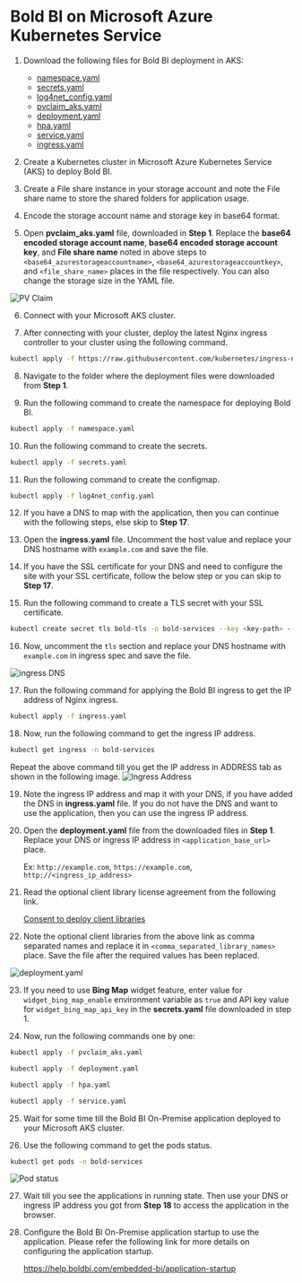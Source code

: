# Bold BI on Microsoft Azure Kubernetes Service

1. Download the following files for Bold BI deployment in AKS:

    * [namespace.yaml](https://raw.githubusercontent.com/boldbi/boldbi-kubernetes/v4.2.68/deploy/namespace.yaml)
    * [secrets.yaml](https://raw.githubusercontent.com/boldbi/boldbi-kubernetes/v4.2.68/deploy/secrets.yaml)
    * [log4net_config.yaml](https://raw.githubusercontent.com/boldbi/boldbi-kubernetes/v4.2.68/deploy/log4net_config.yaml)
    * [pvclaim_aks.yaml](https://raw.githubusercontent.com/boldbi/boldbi-kubernetes/v4.2.68/deploy/pvclaim_aks.yaml)
    * [deployment.yaml](https://raw.githubusercontent.com/boldbi/boldbi-kubernetes/v4.2.68/deploy/deployment.yaml)
    * [hpa.yaml](https://raw.githubusercontent.com/boldbi/boldbi-kubernetes/v4.2.68/deploy/hpa.yaml)
    * [service.yaml](https://raw.githubusercontent.com/boldbi/boldbi-kubernetes/v4.2.68/deploy/service.yaml)
    * [ingress.yaml](https://raw.githubusercontent.com/boldbi/boldbi-kubernetes/v4.2.68/deploy/ingress.yaml)

2. Create a Kubernetes cluster in Microsoft Azure Kubernetes Service (AKS) to deploy Bold BI.

3. Create a File share instance in your storage account and note the File share name to store the shared folders for application usage.

4. Encode the storage account name and storage key in base64 format.

5. Open **pvclaim_aks.yaml** file, downloaded in **Step 1**. Replace the **base64 encoded storage account name**, **base64 encoded storage account key**, and **File share name** noted in above steps to `<base64_azurestorageaccountname>`, `<base64_azurestorageaccountkey>`, and `<file_share_name>` places in the file respectively. You can also change the storage size in the YAML file.

![PV Claim](images/aks_pvclaim.png)

6. Connect with your Microsoft AKS cluster.

7. After connecting with your cluster, deploy the latest Nginx ingress controller to your cluster using the following command.

```sh
kubectl apply -f https://raw.githubusercontent.com/kubernetes/ingress-nginx/controller-v0.41.2/deploy/static/provider/cloud/deploy.yaml
```

8. Navigate to the folder where the deployment files were downloaded from **Step 1**.

9. Run the following command to create the namespace for deploying Bold BI.

```sh
kubectl apply -f namespace.yaml
```

10. Run the following command to create the secrets.

```sh
kubectl apply -f secrets.yaml
```

11. Run the following command to create the configmap.

```sh
kubectl apply -f log4net_config.yaml
```

12. If you have a DNS to map with the application, then you can continue with the following steps, else skip to **Step 17**. 

13. Open the **ingress.yaml** file. Uncomment the host value and replace your DNS hostname with `example.com` and save the file.

14. If you have the SSL certificate for your DNS and need to configure the site with your SSL certificate, follow the below step or you can skip to **Step 17**.

15. Run the following command to create a TLS secret with your SSL certificate.

```sh
kubectl create secret tls bold-tls -n bold-services --key <key-path> --cert <certificate-path>
```

16. Now, uncomment the `tls` section and replace your DNS hostname with `example.com` in ingress spec and save the file.

![ingress DNS](images/ingress_yaml.png)

17. Run the following command for applying the Bold BI ingress to get the IP address of Nginx ingress.

```sh
kubectl apply -f ingress.yaml
```

18. Now, run the following command to get the ingress IP address.

```sh
kubectl get ingress -n bold-services
```
Repeat the above command till you get the IP address in ADDRESS tab as shown in the following image.
![Ingress Address](images/ingress_address.png) 

19. Note the ingress IP address and map it with your DNS, if you have added the DNS in **ingress.yaml** file. If you do not have the DNS and want to use the application, then you can use the ingress IP address.

20. Open the **deployment.yaml** file from the downloaded files in **Step 1**. Replace your DNS or ingress IP address in `<application_base_url>` place.
    
    Ex:  `http://example.com`, `https://example.com`, `http://<ingress_ip_address>`

21. Read the optional client library license agreement from the following link.

    [Consent to deploy client libraries](../docs/consent-to-deploy-client-libraries.md)

22. Note the optional client libraries from the above link as comma separated names and replace it in `<comma_separated_library_names>` place. Save the file after the required values has been replaced.

![deployment.yaml](images/deployment_yaml.png) 

23. If you need to use **Bing Map** widget feature, enter value for `widget_bing_map_enable` environment variable as `true` and API key value for `widget_bing_map_api_key` in the **secrets.yaml** file downloaded in step 1.


24. Now, run the following commands one by one:

```sh
kubectl apply -f pvclaim_aks.yaml
```

```sh
kubectl apply -f deployment.yaml
```

```sh
kubectl apply -f hpa.yaml
```

```sh
kubectl apply -f service.yaml
```

25. Wait for some time till the Bold BI On-Premise application deployed to your Microsoft AKS cluster.

26. Use the following command to get the pods status.

```sh
kubectl get pods -n bold-services
```
![Pod status](images/pod_status.png) 

27. Wait till you see the applications in running state. Then use your DNS or ingress IP address you got from **Step 18** to access the application in the browser.

28.	Configure the Bold BI On-Premise application startup to use the application. Please refer the following link for more details on configuring the application startup.
    
    https://help.boldbi.com/embedded-bi/application-startup
